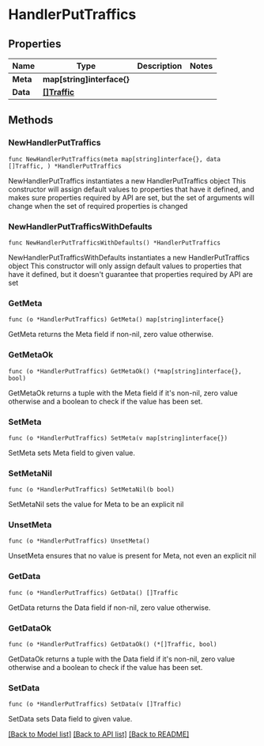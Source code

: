 # HandlerPutTraffics

## Properties

Name | Type | Description | Notes
------------ | ------------- | ------------- | -------------
**Meta** | **map[string]interface{}** |  | 
**Data** | [**[]Traffic**](Traffic.md) |  | 

## Methods

### NewHandlerPutTraffics

`func NewHandlerPutTraffics(meta map[string]interface{}, data []Traffic, ) *HandlerPutTraffics`

NewHandlerPutTraffics instantiates a new HandlerPutTraffics object
This constructor will assign default values to properties that have it defined,
and makes sure properties required by API are set, but the set of arguments
will change when the set of required properties is changed

### NewHandlerPutTrafficsWithDefaults

`func NewHandlerPutTrafficsWithDefaults() *HandlerPutTraffics`

NewHandlerPutTrafficsWithDefaults instantiates a new HandlerPutTraffics object
This constructor will only assign default values to properties that have it defined,
but it doesn't guarantee that properties required by API are set

### GetMeta

`func (o *HandlerPutTraffics) GetMeta() map[string]interface{}`

GetMeta returns the Meta field if non-nil, zero value otherwise.

### GetMetaOk

`func (o *HandlerPutTraffics) GetMetaOk() (*map[string]interface{}, bool)`

GetMetaOk returns a tuple with the Meta field if it's non-nil, zero value otherwise
and a boolean to check if the value has been set.

### SetMeta

`func (o *HandlerPutTraffics) SetMeta(v map[string]interface{})`

SetMeta sets Meta field to given value.


### SetMetaNil

`func (o *HandlerPutTraffics) SetMetaNil(b bool)`

 SetMetaNil sets the value for Meta to be an explicit nil

### UnsetMeta
`func (o *HandlerPutTraffics) UnsetMeta()`

UnsetMeta ensures that no value is present for Meta, not even an explicit nil
### GetData

`func (o *HandlerPutTraffics) GetData() []Traffic`

GetData returns the Data field if non-nil, zero value otherwise.

### GetDataOk

`func (o *HandlerPutTraffics) GetDataOk() (*[]Traffic, bool)`

GetDataOk returns a tuple with the Data field if it's non-nil, zero value otherwise
and a boolean to check if the value has been set.

### SetData

`func (o *HandlerPutTraffics) SetData(v []Traffic)`

SetData sets Data field to given value.



[[Back to Model list]](../README.md#documentation-for-models) [[Back to API list]](../README.md#documentation-for-api-endpoints) [[Back to README]](../README.md)


